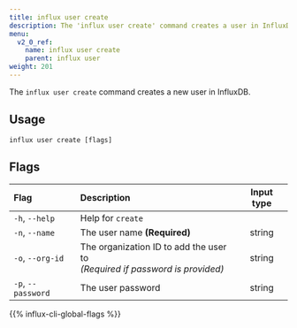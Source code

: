 ```yaml
---
title: influx user create
description: The 'influx user create' command creates a user in InfluxDB.
menu:
  v2_0_ref:
    name: influx user create
    parent: influx user
weight: 201
---
```


The `influx user create` command creates a new user in InfluxDB.

## Usage
```
influx user create [flags]
```

## Flags
| Flag               | Description                                                                      | Input type  |
|:----               |:-----------                                                                      |:----------: |
| `-h`, `--help`     | Help for `create`                                                                |             |
| `-n`, `--name`     | The user name **(Required)**                                                     | string      |
| `-o`, `--org-id`   | The organization ID to add the user to<br/> _(Required if password is provided)_ | string      |
| `-p`, `--password` | The user password                                                                | string      |

{{% influx-cli-global-flags %}}
